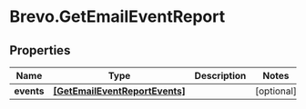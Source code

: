 # Brevo.GetEmailEventReport

## Properties
Name | Type | Description | Notes
------------ | ------------- | ------------- | -------------
**events** | [**[GetEmailEventReportEvents]**](GetEmailEventReportEvents.md) |  | [optional] 


